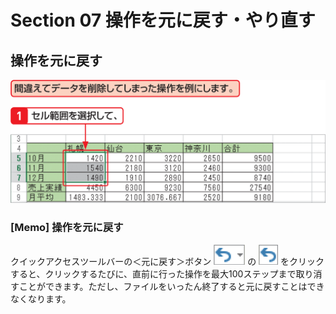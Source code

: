 # Section 07 操作を元に戻す・やり直す

## 操作を元に戻す

![](001.png)

### [Memo] 操作を元に戻す
クイックアクセスツールバーの＜元に戻す＞ボタン ![](icon_undo_down.png) の ![](icon_undo.png) をクリックすると、クリックするたびに、直前に行った操作を最大100ステップまで取り消すことができます。ただし、ファイルをいったん終了すると元に戻すことはできなくなります。
